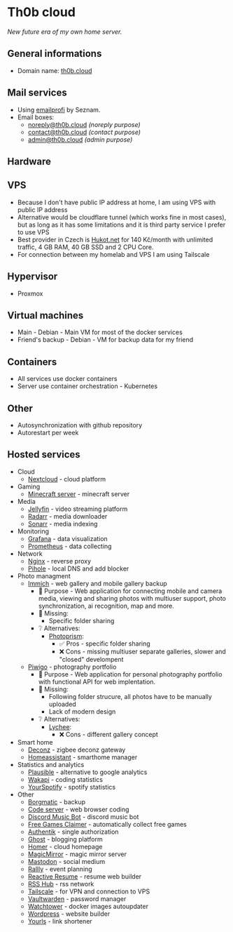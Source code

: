 # Th0b cloud

_New future era of my own home server._

## General informations

- Domain name: [th0b.cloud](https://www.name.com/domain/search/th0b.cloud)

## Mail services

- Using [emailprofi](https://emailprofi.seznam.cz/) by Seznam.
- Email boxes:
  - noreply@th0b.cloud _(noreply purpose)_
  - contact@th0b.cloud _(contact purpose)_
  - admin@th0b.cloud _(admin purpose)_

## Hardware

## VPS

- Because I don't have public IP address at home, I am using VPS with public IP address
- Alternative would be cloudflare tunnel (which works fine in most cases), but as long as it has some limitations and it is third party service I prefer to use VPS
- Best provider in Czech is [Hukot.net](https://www.hukot.net) for 140 Kč/month with unlimited traffic, 4 GB RAM, 40 GB SSD and 2 CPU Core.
- For connection between my homelab and VPS I am using Tailscale

## Hypervisor

- Proxmox

## Virtual machines

- Main - Debian - Main VM for most of the docker services
- Friend's backup - Debian - VM for backup data for my friend

## Containers

- All services use docker containers
- Server use container orchestration - Kubernetes

## Other

- Autosynchronization with github repository
- Autorestart per week

## Hosted services

- Cloud
  - [Nextcloud](https://nextcloud.com/) - cloud platform
- Gaming
  - [Minecraft server](https://docker-minecraft-server.readthedocs.io/en/latest/) - minecraft server
- Media
  - [Jellyfin](https://jellyfin.org/) - video streaming platform
  - [Radarr](https://radarr.video/) - media downloader
  - [Sonarr](https://sonarr.tv/) - media indexing
- Monitoring
  - [Grafana](https://grafana.com/) - data visualization
  - [Prometheus](https://prometheus.io/) - data collecting
- Network
  - [Nginx](https://nginx.com) - reverse proxy
  - [Pihole](https://pi-hole.net/) - local DNS and add blocker
- Photo managment
  - [Immich](https://immich.app/) - web gallery and mobile gallery backup
    - 🏁 Purpose - Web application for connecting mobile and camera media, viewing and sharing photos with multiuser support, photo synchronization, ai recognition, map and more.
    - 📍 Missing:
      - Specific folder sharing
    - ❔ Alternatives:
      - [Photoprism](https://www.photoprism.app/):
        - ✅ Pros - specific folder sharing
        - ❌ Cons - missing multiuser separate galleries, slower and "closed" develompent
  - [Piwigo](https://piwigo.org/) - photography portfolio
    - 🏁 Purpose - Web application for personal photography portfolio with functional API for web implentation.
    - 📍 Missing:
      - Following folder strucure, all photos have to be manually uploaded
      - Lack of modern design
    - ❔ Alternatives:
      - [Lychee](https://lycheeorg.github.io/):
        - ❌ Cons - different gallery concept
- Smart home
  - [Deconz](https://www.phoscon.de/en/conbee2/software) - zigbee deconz gateway
  - [Homeassistant](https://www.home-assistant.io/) - smarthome manager
- Statistics and analytics
  - [Plausible](https://plausible.io/) - alternative to google analytics
  - [Wakapi](https://wakapi.dev/) - coding statistics
  - [YourSpotify](https://github.com/Yooooomi/your_spotify) - spotify statistics
- Other
  - [Borgmatic](https://torsion.org/borgmatic/) - backup
  - [Code server](https://coder.com/) - web browser coding
  - [Discord Music Bot](https://github.com/SudhanPlayz/Discord-MusicBot) - discord music bot
  - [Free Games Claimer](https://github.com/vogler/free-games-claimer) - automatically collect free games
  - [Authentik](https://goauthentik.io/) - single authorization
  - [Ghost](https://ghost.org/) - blogging platform
  - [Homer](https://github.com/bastienwirtz/homer) - cloud homepage
  - [MagicMirror](https://magicmirror.builders/) - magic mirror server
  - [Mastodon](https://joinmastodon.org/) - social medium
  - [Rallly](https://rallly.co/) - event planning
  - [Reactive Resume](https://rxresu.me/) - resume web builder
  - [RSS Hub](https://docs.rsshub.app/) - rss network
  - [Tailscale](https://tailscale.com/) - for VPN and connection to VPS
  - [Vaultwarden](https://www.vaultwarden.net/) - password manager
  - [Watchtower](https://containrrr.dev/watchtower/) - docker images autoupdater
  - [Wordpress](https://wordpress.org/) - website builder
  - [Yourls](https://yourls.org/) - link shortener
